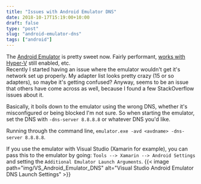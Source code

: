 ```yaml
---
title: "Issues with Android Emulator DNS"
date: 2018-10-17T15:19:00+10:00
draft: false
type: "post"
slug: "android-emulator-dns"
tags: ["android"]
---
```


The [Android Emulator](https://developer.android.com/studio/run/emulator) is pretty sweet now. Fairly performant, [works with Hyper-V](/content/posts/3-xamarin-and-hyper-v/index.md) still enabled, etc.  
Recently I started having an issue where the emulator wouldn't get it's network set up properly. My adapter list looks pretty crazy (15 or so adapters), so maybe it's getting confused? Anyway, seems to be an issue that others have come across as well, because I found a few StackOverflow issues about it.
<!--more-->  

Basically, it boils down to the emulator using the wrong DNS, whether it's misconfigured or being blocked I'm not sure. 
So when starting the emulator, set the DNS with `-dns-server 8.8.8.8` or whatever DNS you'd like.  

Running through the command line, `emulator.exe -avd <avdname> -dns-server 8.8.8.8`.  

If you use the emulator with Visual Studio (Xamarin for example), you can pass this to the emulator by going: `Tools --> Xamarin --> Android Settings` and setting the `Additional Emulator Launch Arguments`.
{{< image path="img/VS_Android_Emulator_DNS" alt="Visual Studio Android Emulator DNS Launch Settings" >}}  